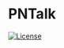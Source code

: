# PNTalk 
[![License](https://img.shields.io/badge/license-MIT-blue.svg)](https://raw.githubusercontent.com/SergeStinckwich/PlayerST/master/LICENSE)
